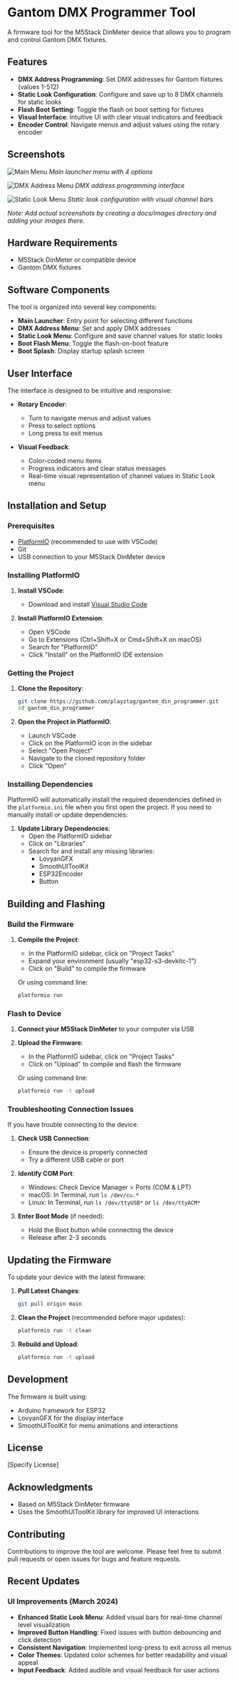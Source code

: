# Gantom DMX Programmer Tool

A firmware tool for the M5Stack DinMeter device that allows you to program and control Gantom DMX fixtures.

## Features

- **DMX Address Programming**: Set DMX addresses for Gantom fixtures (values 1-512)
- **Static Look Configuration**: Configure and save up to 8 DMX channels for static looks
- **Flash Boot Setting**: Toggle the flash on boot setting for fixtures
- **Visual Interface**: Intuitive UI with clear visual indicators and feedback
- **Encoder Control**: Navigate menus and adjust values using the rotary encoder

## Screenshots

![Main Menu](docs/images/main_menu.png)
*Main launcher menu with 4 options*

![DMX Address Menu](docs/images/dmx_address.png)
*DMX address programming interface*

![Static Look Menu](docs/images/static_look.png)
*Static look configuration with visual channel bars*

*Note: Add actual screenshots by creating a docs/images directory and adding your images there.*

## Hardware Requirements

- M5Stack DinMeter or compatible device
- Gantom DMX fixtures

## Software Components

The tool is organized into several key components:

- **Main Launcher**: Entry point for selecting different functions
- **DMX Address Menu**: Set and apply DMX addresses
- **Static Look Menu**: Configure and save channel values for static looks
- **Boot Flash Menu**: Toggle the flash-on-boot feature
- **Boot Splash**: Display startup splash screen

## User Interface

The interface is designed to be intuitive and responsive:

- **Rotary Encoder**: 
  - Turn to navigate menus and adjust values
  - Press to select options
  - Long press to exit menus
  
- **Visual Feedback**:
  - Color-coded menu items
  - Progress indicators and clear status messages
  - Real-time visual representation of channel values in Static Look menu

## Installation and Setup

### Prerequisites

- [PlatformIO](https://platformio.org/) (recommended to use with VSCode)
- Git
- USB connection to your M5Stack DinMeter device

### Installing PlatformIO

1. **Install VSCode**:
   - Download and install [Visual Studio Code](https://code.visualstudio.com/)

2. **Install PlatformIO Extension**:
   - Open VSCode
   - Go to Extensions (Ctrl+Shift+X or Cmd+Shift+X on macOS)
   - Search for "PlatformIO"
   - Click "Install" on the PlatformIO IDE extension

### Getting the Project

1. **Clone the Repository**:
   ```bash
   git clone https://github.com/playztag/gantom_din_programmer.git
   cd gantom_din_programmer
   ```

2. **Open the Project in PlatformIO**:
   - Launch VSCode
   - Click on the PlatformIO icon in the sidebar
   - Select "Open Project"
   - Navigate to the cloned repository folder
   - Click "Open"

### Installing Dependencies

PlatformIO will automatically install the required dependencies defined in the `platformio.ini` file when you first open the project. If you need to manually install or update dependencies:

1. **Update Library Dependencies**:
   - Open the PlatformIO sidebar
   - Click on "Libraries"
   - Search for and install any missing libraries:
     - LovyanGFX
     - SmoothUIToolKit
     - ESP32Encoder
     - Button

## Building and Flashing

### Build the Firmware

1. **Compile the Project**:
   - In the PlatformIO sidebar, click on "Project Tasks"
   - Expand your environment (usually "esp32-s3-devkitc-1")
   - Click on "Build" to compile the firmware

   Or using command line:
   ```bash
   platformio run
   ```

### Flash to Device

1. **Connect your M5Stack DinMeter** to your computer via USB

2. **Upload the Firmware**:
   - In the PlatformIO sidebar, click on "Project Tasks"
   - Click on "Upload" to compile and flash the firmware

   Or using command line:
   ```bash
   platformio run -t upload
   ```

### Troubleshooting Connection Issues

If you have trouble connecting to the device:

1. **Check USB Connection**:
   - Ensure the device is properly connected
   - Try a different USB cable or port

2. **Identify COM Port**:
   - Windows: Check Device Manager > Ports (COM & LPT)
   - macOS: In Terminal, run `ls /dev/cu.*`
   - Linux: In Terminal, run `ls /dev/ttyUSB*` or `ls /dev/ttyACM*`

3. **Enter Boot Mode** (if needed):
   - Hold the Boot button while connecting the device
   - Release after 2-3 seconds

## Updating the Firmware

To update your device with the latest firmware:

1. **Pull Latest Changes**:
   ```bash
   git pull origin main
   ```

2. **Clean the Project** (recommended before major updates):
   ```bash
   platformio run -t clean
   ```

3. **Rebuild and Upload**:
   ```bash
   platformio run -t upload
   ```

## Development

The firmware is built using:

- Arduino framework for ESP32
- LovyanGFX for the display interface
- SmoothUIToolKit for menu animations and interactions

## License

[Specify License]

## Acknowledgments

- Based on M5Stack DinMeter firmware
- Uses the SmoothUIToolKit library for improved UI interactions

## Contributing

Contributions to improve the tool are welcome. Please feel free to submit pull requests or open issues for bugs and feature requests.

## Recent Updates

### UI Improvements (March 2024)
- **Enhanced Static Look Menu**: Added visual bars for real-time channel level visualization
- **Improved Button Handling**: Fixed issues with button debouncing and click detection
- **Consistent Navigation**: Implemented long-press to exit across all menus
- **Color Themes**: Updated color schemes for better readability and visual appeal
- **Input Feedback**: Added audible and visual feedback for user actions
